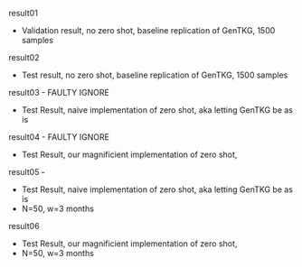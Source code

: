 result01
- Validation result, no zero shot, baseline replication of GenTKG, 1500 samples

result02
- Test result, no zero shot, baseline replication of GenTKG, 1500 samples

result03 - FAULTY IGNORE
- Test Result, naive implementation of zero shot, aka letting GenTKG be as is

result04 - FAULTY IGNORE
- Test Result, our magnificient implementation of zero shot, 

result05 - 
- Test Result, naive implementation of zero shot, aka letting GenTKG be as is
- N=50, w=3 months


result06
- Test Result, our magnificient implementation of zero shot, 
- N=50, w=3 months